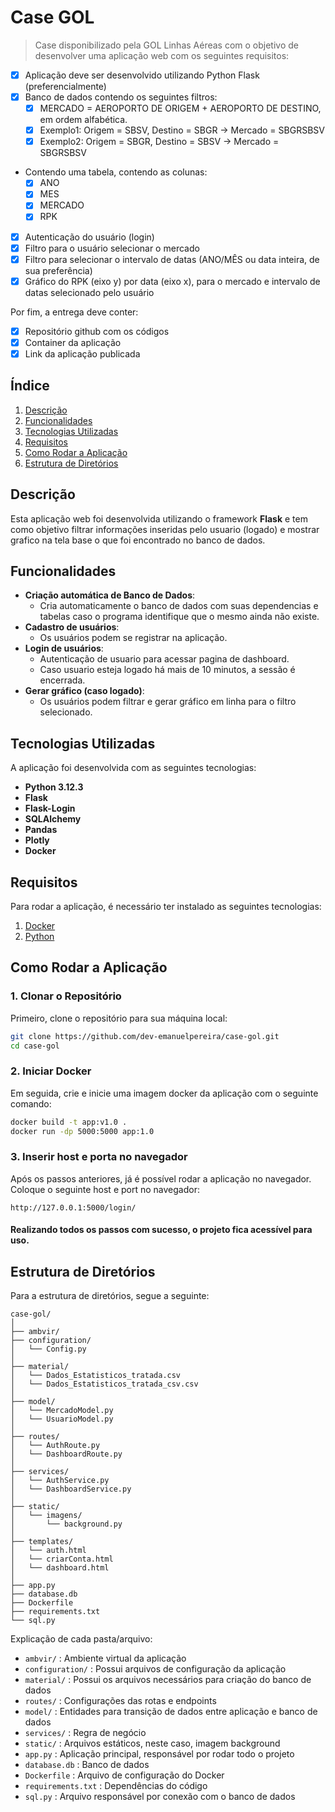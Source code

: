 # Case GOL

> Case disponibilizado pela GOL Linhas Aéreas com o objetivo de desenvolver uma aplicação web com os seguintes requisitos:

- [x] Aplicação deve ser desenvolvido utilizando Python Flask (preferencialmente)
- [x] Banco de dados contendo os seguintes filtros:
    - [x] MERCADO = AEROPORTO DE ORIGEM + AEROPORTO DE DESTINO, em ordem alfabética.
    - [x] Exemplo1: Origem = SBSV, Destino = SBGR -> Mercado = SBGRSBSV
    - [x] Exemplo2: Origem = SBGR, Destino = SBSV -> Mercado = SBGRSBSV
- Contendo uma tabela, contendo as colunas:
    - [x] ANO
    - [x] MES
    - [x] MERCADO
    - [x] RPK
- [x] Autenticação do usuário (login)
- [x] Filtro para o usuário selecionar o mercado
- [x] Filtro para selecionar o intervalo de datas (ANO/MÊS ou data inteira, de sua preferência)
- [x] Gráfico do RPK (eixo y) por data (eixo x), para o mercado e intervalo de datas selecionado pelo usuário

Por fim, a entrega deve conter:
- [x] Repositório github com os códigos
- [x] Container da aplicação
- [x] Link da aplicação publicada

## Índice
1. [Descrição](#descrição)
2. [Funcionalidades](#funcionalidades)
3. [Tecnologias Utilizadas](#tecnologias-utilizadas)
4. [Requisitos](#requisitos)
5. [Como Rodar a Aplicação](#como-rodar-a-aplicação)
6. [Estrutura de Diretórios](#estrutura-de-diretórios)

## Descrição

Esta aplicação web foi desenvolvida utilizando o framework **Flask** e tem como objetivo filtrar informações inseridas pelo usuario (logado) e mostrar grafico na tela base o que foi encontrado no banco de dados.

## Funcionalidades
- **Criação automática de Banco de Dados**:
    - Cria automaticamente o banco de dados com suas dependencias e tabelas caso o programa identifique que o mesmo ainda não existe.
- **Cadastro de usuários**: 
    - Os usuários podem se registrar na aplicação.
- **Login de usuários**: 
    - Autenticação de usuario para acessar pagina de dashboard.
    - Caso usuario esteja logado há mais de 10 minutos, a sessão é encerrada. 
- **Gerar gráfico (caso logado)**: 
    - Os usuários podem filtrar e gerar gráfico em linha para o filtro selecionado.
## Tecnologias Utilizadas

A aplicação foi desenvolvida com as seguintes tecnologias:

- **Python 3.12.3**
- **Flask**
- **Flask-Login**
- **SQLAlchemy**
- **Pandas**
- **Plotly**
- **Docker**

## Requisitos

Para rodar a aplicação, é necessário ter instalado as seguintes tecnologias:

1. [Docker](https://www.docker.com/products/docker-desktop/)
2. [Python](https://www.python.org/downloads/)


## Como Rodar a Aplicação

### 1. Clonar o Repositório

Primeiro, clone o repositório para sua máquina local:

```bash
git clone https://github.com/dev-emanuelpereira/case-gol.git
cd case-gol
```

### 2. Iniciar Docker

Em seguida, crie e inicie uma imagem docker da aplicação com o seguinte comando:
```cmd
docker build -t app:v1.0 .
docker run -dp 5000:5000 app:1.0
```

### 3. Inserir host e porta no navegador

Após os passos anteriores, já é possível rodar a aplicação no navegador. Coloque o seguinte host e port no navegador:

```
http://127.0.0.1:5000/login/
```

#### Realizando todos os passos com sucesso, o projeto fica acessível para uso.

## Estrutura de Diretórios

Para a estrutura de diretórios, segue a seguinte:
```
case-gol/
│
├── ambvir/
├── configuration/
│   └── Config.py
│
├── material/
│   └── Dados_Estatisticos_tratada.csv
│   └── Dados_Estatisticos_tratada_csv.csv
│
├── model/
│   └── MercadoModel.py
│   └── UsuarioModel.py
│
├── routes/
│   └── AuthRoute.py
│   └── DashboardRoute.py
│
├── services/
│   └── AuthService.py
│   └── DashboardService.py
│
├── static/
│   └── imagens/
│       └── background.py
│
├── templates/
│   └── auth.html
│   └── criarConta.html
│   └── dashboard.html
│
├── app.py
├── database.db
├── Dockerfile
├── requirements.txt
└── sql.py
```

Explicação de cada pasta/arquivo:

- ```ambvir/``` : Ambiente virtual da aplicação
- ```configuration/``` : Possui arquivos de configuração da aplicação
- ```material/``` : Possui os arquivos necessários para criação do banco de dados
- ```routes/``` : Configurações das rotas e endpoints
- ```model/``` : Entidades para transição de dados entre aplicação e banco de dados
- ```services/``` : Regra de negócio
- ```static/``` : Arquivos estáticos, neste caso, imagem background
- ```app.py``` : Aplicação principal, responsável por rodar todo o projeto
- ```database.db``` : Banco de dados
- ```Dockerfile``` : Arquivo de configuração do Docker
- ```requirements.txt``` : Dependências do código
- ```sql.py``` : Arquivo responsável por conexão com o banco de dados
